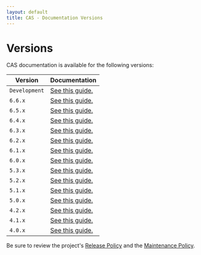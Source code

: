 ```yaml
---
layout: default
title: CAS - Documentation Versions
---
```


# Versions

CAS documentation is available for the following versions:

| Version       | Documentation
|---------------|---------------------------------------------
| `Development` | [See this guide.](development/index.html)
| `6.6.x`       | [See this guide.](6.6.x/index.html)
| `6.5.x`       | [See this guide.](6.5.x/index.html)
| `6.4.x`       | [See this guide.](6.4.x/index.html)
| `6.3.x`       | [See this guide.](6.3.x/index.html)
| `6.2.x`       | [See this guide.](6.2.x/index.html)
| `6.1.x`       | [See this guide.](6.1.x/index.html)
| `6.0.x`       | [See this guide.](6.0.x/index.html)
| `5.3.x`       | [See this guide.](5.3.x/index.html)
| `5.2.x`       | [See this guide.](5.2.x/index.html)
| `5.1.x`       | [See this guide.](5.1.x/index.html)
| `5.0.x`       | [See this guide.](5.0.x/index.html)
| `4.2.x`       | [See this guide.](4.2.x/index.html)
| `4.1.x`       | [See this guide.](4.1.x/index.html)
| `4.0.x`       | [See this guide.](4.0.x/index.html)

Be sure to review the project's [Release Policy](developer/Release-Policy.html) 
and the [Maintenance Policy](developer/Maintenance-Policy.html).
